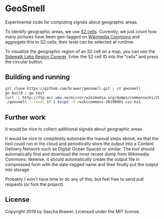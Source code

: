 # GeoSmell

Experimental code for computing signals about geographic areas.

To identify geographic areas, we use [S2 cells](http://s2geometry.io/).
Currently, we just count how many pictures have been geo-tagged on
[Wikimedia Commons](https://commons.wikimedia.org/) and aggregate
this to S2 cells; their level can be selected at runtime.

To visualize the geographic region of an S2 cell on a map, you can use
the [Sidewalk Labs Region Coverer](https://s2.sidewalklabs.com/regioncoverer/).  Enter the S2 cell
ID into the “cells” and press the circular button.


## Building and running

```sh
git clone https://github.com/brawer/geosmell.git ; cd geosmell
go build ; go test
curl -L http://ftp.acc.umu.se/mirror/wikimedia.org/dumps/commonswiki/20190901/commonswiki-20190901-geo_tags.sql.gz -o geo_tags.sql.gz
./geosmell --level 17 | bzip2 -9 >wikicommons-20190901.csv.bz2
```


## Further work

It would be nice to collect additional signals about geographic areas.

It would be nice to completely automate the manual steps above, so
that the tool could run in the cloud and periodically store the output
into a Content Delivery Network such as Digital Ocean Spaces or
similar.  The tool should automatically find and download
the most recent dump from Wikimedia Commons; likewise, it should
automatically create the output file in compressed form with the
date-tagged name and then finally put the output into storage.

Probably I won’t have time to do any of this, but feel free to send
pull requests (or fork the project).


## License

Copyright 2019 by Sascha Brawer. Licensed under the MIT license.
